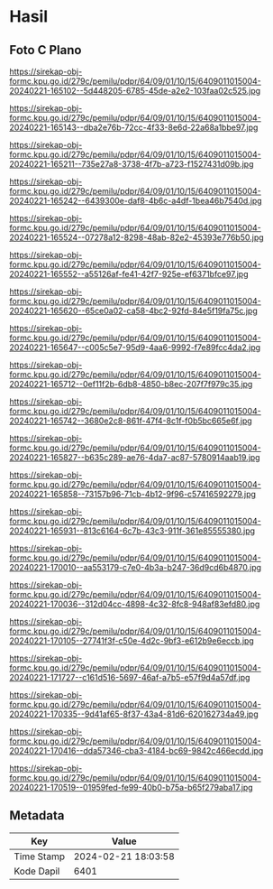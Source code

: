 # Hasil

## Foto C Plano

https://sirekap-obj-formc.kpu.go.id/279c/pemilu/pdpr/64/09/01/10/15/6409011015004-20240221-165102--5d448205-6785-45de-a2e2-103faa02c525.jpg

https://sirekap-obj-formc.kpu.go.id/279c/pemilu/pdpr/64/09/01/10/15/6409011015004-20240221-165143--dba2e76b-72cc-4f33-8e6d-22a68a1bbe97.jpg

https://sirekap-obj-formc.kpu.go.id/279c/pemilu/pdpr/64/09/01/10/15/6409011015004-20240221-165211--735e27a8-3738-4f7b-a723-f1527431d09b.jpg

https://sirekap-obj-formc.kpu.go.id/279c/pemilu/pdpr/64/09/01/10/15/6409011015004-20240221-165242--6439300e-daf8-4b6c-a4df-1bea46b7540d.jpg

https://sirekap-obj-formc.kpu.go.id/279c/pemilu/pdpr/64/09/01/10/15/6409011015004-20240221-165524--07278a12-8298-48ab-82e2-45393e776b50.jpg

https://sirekap-obj-formc.kpu.go.id/279c/pemilu/pdpr/64/09/01/10/15/6409011015004-20240221-165552--a55126af-fe41-42f7-925e-ef6371bfce97.jpg

https://sirekap-obj-formc.kpu.go.id/279c/pemilu/pdpr/64/09/01/10/15/6409011015004-20240221-165620--65ce0a02-ca58-4bc2-92fd-84e5f19fa75c.jpg

https://sirekap-obj-formc.kpu.go.id/279c/pemilu/pdpr/64/09/01/10/15/6409011015004-20240221-165647--c005c5e7-95d9-4aa6-9992-f7e89fcc4da2.jpg

https://sirekap-obj-formc.kpu.go.id/279c/pemilu/pdpr/64/09/01/10/15/6409011015004-20240221-165712--0ef11f2b-6db8-4850-b8ec-207f7f979c35.jpg

https://sirekap-obj-formc.kpu.go.id/279c/pemilu/pdpr/64/09/01/10/15/6409011015004-20240221-165742--3680e2c8-861f-47f4-8c1f-f0b5bc665e6f.jpg

https://sirekap-obj-formc.kpu.go.id/279c/pemilu/pdpr/64/09/01/10/15/6409011015004-20240221-165827--b635c289-ae76-4da7-ac87-5780914aab19.jpg

https://sirekap-obj-formc.kpu.go.id/279c/pemilu/pdpr/64/09/01/10/15/6409011015004-20240221-165858--73157b96-71cb-4b12-9f96-c57416592279.jpg

https://sirekap-obj-formc.kpu.go.id/279c/pemilu/pdpr/64/09/01/10/15/6409011015004-20240221-165931--813c6164-6c7b-43c3-911f-361e85555380.jpg

https://sirekap-obj-formc.kpu.go.id/279c/pemilu/pdpr/64/09/01/10/15/6409011015004-20240221-170010--aa553179-c7e0-4b3a-b247-36d9cd6b4870.jpg

https://sirekap-obj-formc.kpu.go.id/279c/pemilu/pdpr/64/09/01/10/15/6409011015004-20240221-170036--312d04cc-4898-4c32-8fc8-948af83efd80.jpg

https://sirekap-obj-formc.kpu.go.id/279c/pemilu/pdpr/64/09/01/10/15/6409011015004-20240221-170105--27741f3f-c50e-4d2c-9bf3-e612b9e6eccb.jpg

https://sirekap-obj-formc.kpu.go.id/279c/pemilu/pdpr/64/09/01/10/15/6409011015004-20240221-171727--c161d516-5697-46af-a7b5-e57f9d4a57df.jpg

https://sirekap-obj-formc.kpu.go.id/279c/pemilu/pdpr/64/09/01/10/15/6409011015004-20240221-170335--9d41af65-8f37-43a4-81d6-620162734a49.jpg

https://sirekap-obj-formc.kpu.go.id/279c/pemilu/pdpr/64/09/01/10/15/6409011015004-20240221-170416--dda57346-cba3-4184-bc69-9842c466ecdd.jpg

https://sirekap-obj-formc.kpu.go.id/279c/pemilu/pdpr/64/09/01/10/15/6409011015004-20240221-170519--01959fed-fe99-40b0-b75a-b65f279aba17.jpg


## Metadata

| Key        | Value               |
| ---------- | ------------------- |
| Time Stamp | 2024-02-21 18:03:58 |
| Kode Dapil | 6401                |



